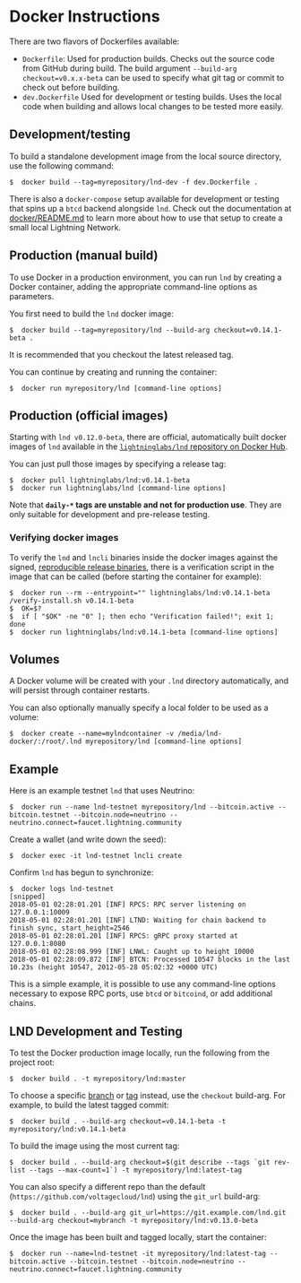 # Docker Instructions

There are two flavors of Dockerfiles available:
 - `Dockerfile`: Used for production builds. Checks out the source code from
   GitHub during build. The build argument `--build-arg checkout=v0.x.x-beta`
   can be used to specify what git tag or commit to check out before building.
 - `dev.Dockerfile` Used for development or testing builds. Uses the local code
   when building and allows local changes to be tested more easily.

## Development/testing

To build a standalone development image from the local source directory, use the
following command:

```shell
$  docker build --tag=myrepository/lnd-dev -f dev.Dockerfile .
```

There is also a `docker-compose` setup available for development or testing that
spins up a `btcd` backend alongside `lnd`. Check out the documentation at
[docker/README.md](../docker/README.md) to learn more about how to use that
setup to create a small local Lightning Network.

## Production (manual build)

To use Docker in a production environment, you can run `lnd` by creating a
Docker container, adding the appropriate command-line options as parameters.

You first need to build the `lnd` docker image:

```shell
$  docker build --tag=myrepository/lnd --build-arg checkout=v0.14.1-beta .
```

It is recommended that you checkout the latest released tag.

You can continue by creating and running the container:

```shell
$  docker run myrepository/lnd [command-line options]
```

## Production (official images)

Starting with `lnd v0.12.0-beta`, there are official, automatically built docker
images of `lnd` available in the
[`lightninglabs/lnd` repository on Docker Hub](https://hub.docker.com/r/lightninglabs/lnd).

You can just pull those images by specifying a release tag:

```shell
$  docker pull lightninglabs/lnd:v0.14.1-beta
$  docker run lightninglabs/lnd [command-line options]
```

Note that **`daily-*` tags are unstable and not for production use**.
They are only suitable for development and pre-release testing.

### Verifying docker images

To verify the `lnd` and `lncli` binaries inside the docker images against the
signed, [reproducible release binaries](release.md), there is a verification
script in the image that can be called (before starting the container for
example):

```shell
$  docker run --rm --entrypoint="" lightninglabs/lnd:v0.14.1-beta /verify-install.sh v0.14.1-beta
$  OK=$?
$  if [ "$OK" -ne "0" ]; then echo "Verification failed!"; exit 1; done
$  docker run lightninglabs/lnd:v0.14.1-beta [command-line options]
```

## Volumes

A Docker volume will be created with your `.lnd` directory automatically, and will
persist through container restarts.

You can also optionally manually specify a local folder to be used as a volume:

```shell
$  docker create --name=mylndcontainer -v /media/lnd-docker/:/root/.lnd myrepository/lnd [command-line options]
```

## Example

Here is an example testnet `lnd` that uses Neutrino:

```shell
$  docker run --name lnd-testnet myrepository/lnd --bitcoin.active --bitcoin.testnet --bitcoin.node=neutrino --neutrino.connect=faucet.lightning.community
```

Create a wallet (and write down the seed):

```shell
$  docker exec -it lnd-testnet lncli create
```

Confirm `lnd` has begun to synchronize:

```shell
$  docker logs lnd-testnet
[snipped]
2018-05-01 02:28:01.201 [INF] RPCS: RPC server listening on 127.0.0.1:10009
2018-05-01 02:28:01.201 [INF] LTND: Waiting for chain backend to finish sync, start_height=2546
2018-05-01 02:28:01.201 [INF] RPCS: gRPC proxy started at 127.0.0.1:8080
2018-05-01 02:28:08.999 [INF] LNWL: Caught up to height 10000
2018-05-01 02:28:09.872 [INF] BTCN: Processed 10547 blocks in the last 10.23s (height 10547, 2012-05-28 05:02:32 +0000 UTC)
```

This is a simple example, it is possible to use any command-line options necessary
to expose RPC ports, use `btcd` or `bitcoind`, or add additional chains.

## LND Development and Testing

To test the Docker production image locally, run the following from the project root:

```shell
$  docker build . -t myrepository/lnd:master
```

To choose a specific [branch](https://github.com/voltagecloud/lnd/branches) or [tag](https://hub.docker.com/r/lightninglabs/lnd/tags?page=1&ordering=last_updated) instead, use the `checkout` build-arg. For example, to build the latest tagged commit:

```shell
$  docker build . --build-arg checkout=v0.14.1-beta -t myrepository/lnd:v0.14.1-beta
```

To build the image using the most current tag:

```shell
$  docker build . --build-arg checkout=$(git describe --tags `git rev-list --tags --max-count=1`) -t myrepository/lnd:latest-tag
```

You can also specify a different repo than the default (`https://github.com/voltagecloud/lnd`) using the `git_url` build-arg:

```shell
$  docker build . --build-arg git_url=https://git.example.com/lnd.git --build-arg checkout=mybranch -t myrepository/lnd:v0.13.0-beta
```

Once the image has been built and tagged locally, start the container:

```shell
$  docker run --name=lnd-testnet -it myrepository/lnd:latest-tag --bitcoin.active --bitcoin.testnet --bitcoin.node=neutrino --neutrino.connect=faucet.lightning.community
```
